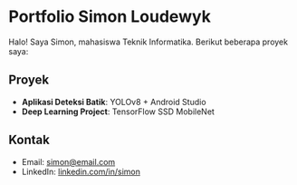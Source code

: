 # Portfolio Simon Loudewyk

Halo! Saya Simon, mahasiswa Teknik Informatika. Berikut beberapa proyek saya:

## Proyek
- **Aplikasi Deteksi Batik**: YOLOv8 + Android Studio
- **Deep Learning Project**: TensorFlow SSD MobileNet

## Kontak
- Email: simon@email.com
- LinkedIn: [linkedin.com/in/simon](https://linkedin.com)
